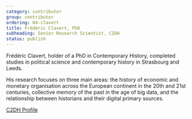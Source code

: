 ```yaml
---
category: contributor
group: contributor
ordering: 04-clavert
title: Frédéric Clavert, PhD
subheading: Senior Research Scientist, C2DH
status: publish
---
```


Frédéric Clavert, holder of a PhD in Contemporary History, completed studies in political science and contemporary history in Strasbourg and Leeds.  

His research focuses on three main areas: the history of economic and monetary organisation across the European continent in the 20th and 21st centuries, collective memory of the past in the age of big data, and the relationship between historians and their digital primary sources.

[C2DH Profile](https://www.c2dh.uni.lu/people/frederic-clavert)
